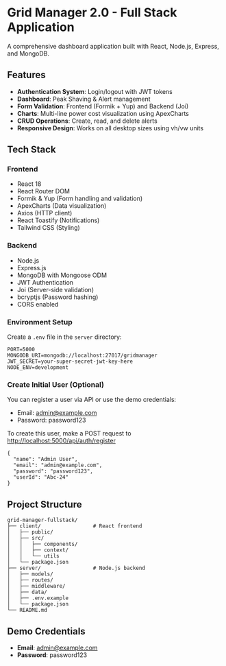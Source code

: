 # Grid Manager 2.0 - Full Stack Application

A comprehensive dashboard application built with React, Node.js, Express, and MongoDB.

## Features

- **Authentication System**: Login/logout with JWT tokens
- **Dashboard**: Peak Shaving & Alert management
- **Form Validation**: Frontend (Formik + Yup) and Backend (Joi)
- **Charts**: Multi-line power cost visualization using ApexCharts
- **CRUD Operations**: Create, read, and delete alerts
- **Responsive Design**: Works on all desktop sizes using vh/vw units

## Tech Stack

### Frontend
- React 18
- React Router DOM
- Formik & Yup (Form handling and validation)
- ApexCharts (Data visualization)
- Axios (HTTP client)
- React Toastify (Notifications)
- Tailwind CSS (Styling)

### Backend
- Node.js
- Express.js
- MongoDB with Mongoose ODM
- JWT Authentication
- Joi (Server-side validation)
- bcryptjs (Password hashing)
- CORS enabled

### Environment Setup

Create a `.env` file in the `server` directory:

```env
PORT=5000
MONGODB_URI=mongodb://localhost:27017/gridmanager
JWT_SECRET=your-super-secret-jwt-key-here
NODE_ENV=development
```

### Create Initial User (Optional)

You can register a user via API or use the demo credentials:
- Email: admin@example.com
- Password: password123

To create this user, make a POST request to [http://localhost:5000/api/auth/register](http://localhost:5000/api/auth/register)

```
{
  "name": "Admin User",
  "email": "admin@example.com",
  "password": "password123",
  "userId": "Abc-24"
}
```

## Project Structure

```
grid-manager-fullstack/
├── client/                 # React frontend
│   ├── public/
│   ├── src/
│   │   ├── components/
│   │   ├── context/
│   │   └── utils
│   └── package.json
├── server/                 # Node.js backend
│   ├── models/
│   ├── routes/
│   ├── middleware/
│   ├── data/
│   ├── .env.example
│   └── package.json
└── README.md
```

## Demo Credentials

- **Email**: admin@example.com
- **Password**: password123
